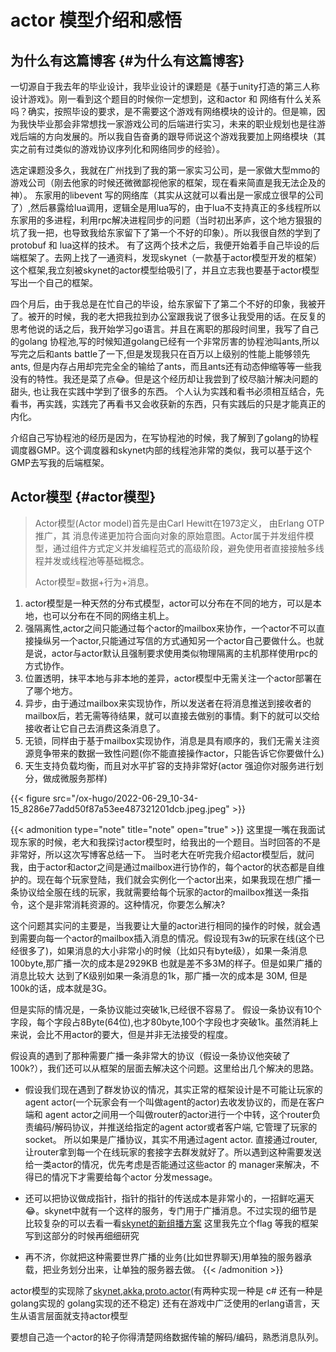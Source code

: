 # actor 模型介绍和感悟


<!--more-->


## 为什么有这篇博客 {#为什么有这篇博客}

一切源自于我去年的毕业设计，我毕业设计的课题是《基于unity打造的第三人称设计游戏》。刚一看到这个题目的时候你一定想到，这和actor 和 网络有什么关系吗？确实，按照毕设的要求，是不需要这个游戏有网络模块的设计的。但是嘛，因为我快毕业那会非常想找一家游戏公司的后端进行实习，未来的职业规划也是往游戏后端的方向发展的。所以我自告奋勇的跟导师说这个游戏我要加上网络模块（其实之前有过类似的游戏协议序列化和网络同步的经验）。

选定课题没多久，我就在广州找到了我的第一家实习公司，是一家做大型mmo的游戏公司（刚去他家的时候还微微鄙视他家的框架，现在看来简直是我无法企及的神）。 东家用的libevent 写的网络库（其实从这就可以看出是一家成立很早的公司了）,然后暴露给lua调用，逻辑全是用lua写的，由于lua不支持真正的多线程所以东家用的多进程，利用rpc解决进程同步的问题（当时初出茅庐，这个地方狠狠的坑了我一把，也导致我给东家留下了第一个不好的印象）。所以我很自然的学到了protobuf 和 lua这样的技术。 有了这两个技术之后，我便开始着手自己毕设的后端框架了。去网上找了一通资料，发现skynet（一款基于actor模型开发的框架）这个框架,我立刻被skynet的actor模型给吸引了，并且立志我也要基于actor模型写出一个自己的框架。

四个月后，由于我总是在忙自己的毕设，给东家留下了第二个不好的印象，我被开了。被开的时候，我的老大把我拉到办公室跟我说了很多让我受用的话。在反复的思考他说的话之后，我开始学习go语言。并且在离职的那段时间里，我写了自己的golang 协程池,写的时候知道golang已经有一个非常厉害的协程池叫ants,所以写完之后和ants battle了一下,但是发现我只在百万以上级别的性能上能够领先ants, 但是内存占用却完完全全的输给了ants，而且ants还有动态伸缩等等一些我没有的特性。我还是菜了点😂。但是这个经历却让我尝到了绞尽脑汁解决问题的甜头, 也让我在实践中学到了很多的东西。 个人认为实践和看书必须相互结合，先看书，再实践，实践完了再看书又会收获新的东西，只有实践后的只是才能真正的内化。

介绍自己写协程池的经历是因为，在写协程池的时候，我了解到了golang的协程调度器GMP。这个调度器和skynet内部的线程池非常的类似，我可以基于这个GMP去写我的后端框架。


## Actor模型 {#actor模型}

> Actor模型(Actor model)首先是由Carl Hewitt在1973定义， 由Erlang OTP 推广，其 消息传递更加符合面向对象的原始意图。Actor属于并发组件模型，通过组件方式定义并发编程范式的高级阶段，避免使用者直接接触多线程并发或线程池等基础概念。
>
> Actor模型=数据+行为+消息。

1.  actor模型是一种天然的分布式模型，actor可以分布在不同的地方，可以是本地，也可以分布在不同的网络主机上。
2.  强隔离性,actor之间只能通过每个actor的mailbox来协作，一个actor不可以直接操纵另一个actor,只能通过写信的方式通知另一个actor自己要做什么。也就是说，actor与actor默认且强制要求使用类似物理隔离的主机那样使用rpc的方式协作。
3.  位置透明，抹平本地与非本地的差异，actor模型中无需关注一个actor部署在了哪个地方。
4.  异步，由于通过mailbox来实现协作，所以发送者在将消息推送到接收者的mailbox后，若无需等待结果，就可以直接去做别的事情。剩下的就可以交给接收者让它自己去消费这条消息了。
5.  无锁，同样由于基于mailbox实现协作，消息是具有顺序的，我们无需关注资源竞争带来的数据一致性问题(你不能直接操作actor，只能告诉它你要做什么)
6.  天生支持负载均衡，而且对水平扩容的支持非常好(actor 强迫你对服务进行划分，做成微服务那样)

{{< figure src="/ox-hugo/2022-06-29_10-34-15_8286e77add50f87a53ee487321201dcb.jpeg.jpeg" >}}

{{< admonition type="note" title="note" open="true" >}}
这里提一嘴在我面试现东家的时候，老大和我探讨actor模型时，给我出的一个题目。当时回答的不是非常好，所以这次写博客总结一下。
当时老大在听完我介绍actor模型后，就问我，由于actor和actor之间是通过mailbox进行协作的，每个actor的状态都是自维护的。现在每个玩家登陆，我们就会实例化一个actor出来，如果我现在想广播一条协议给全服在线的玩家，我就需要给每个玩家的actor的mailbox推送一条指令，这个是非常消耗资源的。这种情况，你要怎么解决?

这个问题其实问的主要是，当我要让大量的actor进行相同的操作的时候，就会遇到需要向每一个actor的mailbox插入消息的情况。假设现有3w的玩家在线(这个已经很多了)，如果消息的大小非常小的时候（比如只有byte级），如果一条消息100byte,那广播一次的成本是2929KB 也就是差不多3M的样子。但是如果广播的消息比较大 达到了K级别如果一条消息的1k，那广播一次的成本是 30M, 但是100k的话，成本就是3G。

但是实际的情况是，一条协议能过突破1k,已经很不容易了。 假设一条协议有10个字段，每个字段占8Byte(64位),也才80byte,100个字段也才突破1k。虽然消耗上来说，会比不用actor的要大，但是并非无法接受的程度。

假设真的遇到了那种需要广播一条非常大的协议（假设一条协议他突破了100k?），我们还可以从框架的层面去解决这个问题。这里给出几个解决的思路。

-   假设我们现在遇到了群发协议的情况，其实正常的框架设计是不可能让玩家的agent actor(一个玩家会有一个叫做agent的actor)去收发协议的，而是在客户端和 agent actor之间用一个叫做router的actor进行一个中转，这个router负责编码/解码协议，并推送给指定的agent actor或者客户端, 它管理了玩家的socket。 所以如果是广播协议，其实不用通过agent actor. 直接通过router, 让router拿到每一个在线玩家的套接字去群发就好了。所以遇到这种需要发送给一类actor的情况，优先考虑是否能通过这些actor 的 manager来解决，不得已的情况下才需要给每个actor 分发message。

-   还可以把协议做成指针，指针的指针的传送成本是非常小的，一招鲜吃遍天😂。skynet中就有一个这样的服务，专门用于广播消息。不过实现的细节是比较复杂的可以去看一看[skynet的新组播方案](https://blog.codingnow.com/2014/04/skynet_multicast.html) 这里我先立个flag 等我的框架写到这部分的时候再细细研究
-   再不济，你就把这种需要世界广播的业务(比如世界聊天)用单独的服务器承载，把业务划分出来，让单独的服务器去做。
{{< /admonition >}}

actor模型的实现除了[skynet](https://github.com/cloudwu/skynet),[akka](https://akka.io/),[proto.actor](https://proto.actor/)(有两种实现一种是 c# 还有一种是 golang实现的 golang实现的还不稳定) 还有在游戏中广泛使用的erlang语言，天生从语言层面就支持actor模型

要想自己造一个actor的轮子你得清楚网络数据传输的解码/编码，熟悉消息队列。

